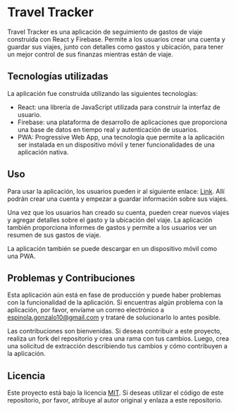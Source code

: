# Travel Tracker

Travel Tracker es una aplicación de seguimiento de gastos de viaje construida con React y Firebase. Permite a los usuarios crear una cuenta y guardar sus viajes, junto con detalles como gastos y ubicación, para tener un mejor control de sus finanzas mientras están de viaje.

## Tecnologías utilizadas

La aplicación fue construida utilizando las siguientes tecnologías:

- React: una librería de JavaScript utilizada para construir la interfaz de usuario.
- Firebase: una plataforma de desarrollo de aplicaciones que proporciona una base de datos en tiempo real y autenticación de usuarios.
- PWA: Progressive Web App, una tecnología que permite a la aplicación ser instalada en un dispositivo móvil y tener funcionalidades de una aplicación nativa.

## Uso

Para usar la aplicación, los usuarios pueden ir al siguiente enlace: [Link](https://travel-tracker-gle.vercel.app). Allí podrán crear una cuenta y empezar a guardar información sobre sus viajes.

Una vez que los usuarios han creado su cuenta, pueden crear nuevos viajes y agregar detalles sobre el gasto y la ubicación del viaje. La aplicación también proporciona informes de gastos y permite a los usuarios ver un resumen de sus gastos de viaje.

La aplicación también se puede descargar en un dispositivo móvil como una PWA.

## Problemas y Contribuciones

Esta aplicación aún está en fase de producción y puede haber problemas con la funcionalidad de la aplicación. Si encuentras algún problema con la aplicación, por favor, envíame un correo electrónico a espinola.gonzalo10@gmail.com y trataré de solucionarlo lo antes posible.

Las contribuciones son bienvenidas. Si deseas contribuir a este proyecto, realiza un fork del repositorio y crea una rama con tus cambios. Luego, crea una solicitud de extracción describiendo tus cambios y cómo contribuyen a la aplicación.

## Licencia

Este proyecto está bajo la licencia [MIT](https://opensource.org/licenses/MIT). Si deseas utilizar el código de este repositorio, por favor, atribuye al autor original y enlaza a este repositorio.
